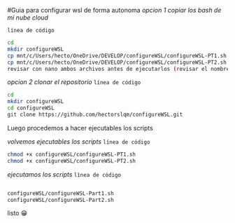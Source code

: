 #Guia para configurar wsl de forma autonoma
*opcion 1 copiar los bash de mi nube cloud*

`línea de código`
```bash
cd
mkdir configureWSL
cp mnt/c/Users/hecto/OneDrive/DEVELOP/configureWSL/configureWSL-PT1.sh ~/configureWSL/
cp mnt/c/Users/hecto/OneDrive/DEVELOP/configureWSL/configureWSL-PT2.sh ~/configureWSL/
revisar con nano ambos archivos antes de ejecutarlos (revisar el nombre de usuario, las rutas y correo de git)
```

*opcion 2 clonar el repositorio*
`línea de código`
```bash
cd 
mkdir configureWSL
cd configureWSL
git clone https://github.com/hectorslqm/configureWSL.git
```

Luego procedemos a hacer ejecutables los scripts

*volvemos ejecutables los scripts*
`línea de código`
```bash
chmod +x configureWSL/configureWSL-PT1.sh
chmod +x configureWSL/configureWSL-PT2.sh
```

*ejecutamos los scripts*
`lìnea de código`
```bash

configureWSL/configureWSL-Part1.sh
configureWSL/configureWSL-Part2.sh
```
listo 😁
